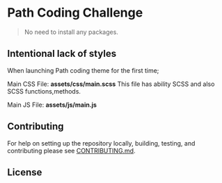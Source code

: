 # Path Coding Challenge

>No need to install any packages. 


## Intentional lack of styles

When launching Path coding theme for the first time;

Main CSS File:
**assets/css/main.scss** This file has ability SCSS and also SCSS functions,methods.

Main JS File:
**assets/js/main.js**

## Contributing

For help on setting up the repository locally, building, testing, and contributing
please see [CONTRIBUTING.md](https://github.com/optimum7com/ionemoto-template/blob/main/CONTRIBUTING.md).

## License



